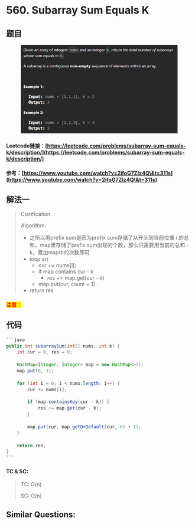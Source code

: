# 560. Subarray Sum Equals K

## 题目

<figure><img src="../../.gitbook/assets/image (1) (1) (1) (1) (1).png" alt=""><figcaption></figcaption></figure>

#### Leetcode链接：[https://leetcode.com/problems/subarray-sum-equals-k/description/](https://leetcode.com/problems/subarray-sum-equals-k/description/)

#### 参考：[https://www.youtube.com/watch?v=2ifoG7ZIz4Q\&t=311s](https://www.youtube.com/watch?v=2ifoG7ZIz4Q\&t=311s)

## 解法一

> Clarification:&#x20;
>
> Algorithm:&#x20;
>
> * 之所以用prefix sum是因为prefix sum存储了从开头到当前位置 i 的总和，map里存储了prefix sum出现的个数，那么只需要用当前的总和 - k，累加map中的次数即可
> * loop arr
>   * cur += nums\[i];
>   * if map contains cur - k
>     * res += map.get(cur - k)
>   * map.put(cur, count + 1)
> * return res

#### <mark style="color:red;">注意：</mark>

## 代码

````java
```java
public int subarraySum(int[] nums, int k) {
    int cur = 0, res = 0;

    HashMap<Integer, Integer> map = new HashMap<>();
    map.put(0, 1);

    for (int i = 0; i < nums.length; i++) {
        cur += nums[i];

        if (map.containsKey(cur - k)) {
            res += map.get(cur - k);
        }

        map.put(cur, map.getOrDefault(cur, 0) + 1);
    }

    return res;
}
```
````

#### TC & SC:&#x20;

> TC: O(n)
>
> SC: O(n)

## **Similar Questions:**&#x20;
